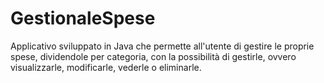 # GestionaleSpese
Applicativo sviluppato in Java che permette all'utente di gestire le proprie spese, dividendole per categoria, con la possibilità di gestirle, ovvero visualizzarle, modificarle, vederle o eliminarle.
